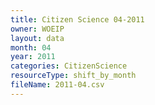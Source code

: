 ```yaml
---
title: Citizen Science 04-2011
owner: WOEIP
layout: data
month: 04
year: 2011
categories: CitizenScience
resourceType: shift_by_month
fileName: 2011-04.csv
---
```

